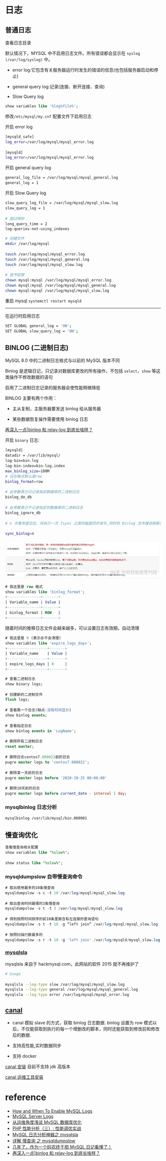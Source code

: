 # 日志

## 普通日志

查看日志目录

默认情况下，MYSQL 中不启用日志文件。所有错误都会显示在 `syslog (/var/log/syslog)` 中。

- error log:它包含有关服务器运行时发生的错误的信息(也包括服务器启动和停止)

- general query log:记录(连接、断开连接、查询)

- Slow Query log

```sql
show variables like '%log%file%';
```

修改`/etc/mysql/my.cnf` 配置文件下启用日志

开启 error log

```sh
[mysqld_safe]
log_error=/var/log/mysql/mysql_error.log

[mysqld]
log_error=/var/log/mysql/mysql_error.log
```

开启 general query log

```sh
general_log_file = /var/log/mysql/mysql_general.log
general_log = 1
```

开启 Slow Query log

```sh
slow_query_log_file = /var/log/mysql/mysql_slow.log
slow_query_log = 1

# 超过两秒
long_query_time = 2
log-queries-not-using_indexes
```

```sh
# 创建文件
mkdir /var/log/mysql

touch /var/log/mysql/mysql_error.log
touch /var/log/mysql/mysql_general.log
touch /var/log/mysql/mysql_slow.log

# 授予权限
chown mysql:mysql /var/log/mysql/mysql_error.log
chown mysql:mysql /var/log/mysql/mysql_general.log
chown mysql:mysql /var/log/mysql/mysql_slow.log
```

重启 mysql
`systemctl restart mysqld`

---

在运行时启用日志

```sh
SET GLOBAL general_log = 'ON';
SET GLOBAL slow_query_log = 'ON';
```

## BINLOG (二进制日志)

MySQL 8.0 中的二进制日志格式与以前的 MySQL 版本不同

Binlog 是逻辑日记，只记录对数据库更改的所有操作，不包括 `select`，`show` 等这类操作不修改数据的语句

启用了二进制日志记录的服务器会使性能稍微降低

BINLOG 主要有两个作用：

- 主从复制，主服务器要发送 binlog 给从服务器

- 某些数据恢复操作需要使用 binlog 日志

[再深入一点|binlog 和 relay-log 到底长啥样？](https://zhuanlan.zhihu.com/p/232806417)

开启 `binary` 日志:

```sh
[mysqld]
datadir = /var/lib/mysql/
log-bin=bin.log
log-bin-index=bin-log.index
max_binlog_size=100M
# 日志格式默认是row
binlog_format=row

# 此参数表示只记录指定数据库的二进制日志
binlog_do_db

# 此参数表示不记录指定的数据库的二进制日志
binlog_ignore_db

# n 次事务提交后，将执行一次 fsync 之类的磁盘同步指令,同时将 Binlog 文件缓存刷新到磁盘。最安全的值为 sync_binlog=1（默认值），但这也是最慢的。

sync_binlog=n
```

![avatar](/Pictures/mysql/binlog.png)

```sql
# 我这里是 row 格式
show variables like 'binlog_format';
+---------------+-------+
| Variable_name | Value |
+---------------+-------+
| binlog_format | ROW   |
+---------------+-------+
```

随着时间的推移日志文件会越来越多，可以设置日志有效期，自动清理

```sql
# 我这里是 0 (表示永不会清理)
show variables like 'expire_logs_days';
+------------------+-------+
| Variable_name    | Value |
+------------------+-------+
| expire_logs_days | 0     |
+------------------+-------+
```

```sql
# 查看二进制日志
show binary logs;

# 创建新的二进制文件
flush logs;

# 查看第一个日志(缺点:没有时间显示)
show binlog events;

# 查看指定日志
show binlog events in 'LogName';

# 删除所有二进制日志
reset master;

# 删除日志centos7.000022前的日志
pugre master logs to 'centos7.000022';

# 删除某一天前的日志
pugre master logs before '2020-10-25 00:00:00'

# 删除10天前的日志
pugre master logs before current_date - interval 1 day;
```

### mysqlbinlog 日志分析

```sh
mysqlbinlog /var/lib/mysql/bin.000001
```

## 慢查询优化

```sql
查看慢查询相关配置
show variables like "%slow%";

show status like "%slow%";
```

### mysqldumpslow 自带慢查询命令

```sql
# 取出使用最多的10条慢查询
mysqldumpslow -s c -t 10 /var/log/mysql/mysql_slow.log

# 取出查询时间最慢的3条慢查询
mysqldumpslow -s t -t 3 /var/log/mysql/mysql_slow.log

# 得到按照时间排序的前10条里面含有左连接的查询语句
mysqldumpslow -s t -t 10 -g “left join” /var/log/mysql/mysql_slow.log

# 按照扫描行数最多的
mysqldumpslow -s r -t 10 -g 'left join' /var/log/mysqld/mysql_slow.log
```

### [mysqlsla](https://github.com/daniel-nichter/hackmysql.com/tree/master/mysqlsla)

mysqlsla 来自于 hackmysql.com，此网站的软件 2015 就不再维护了

```sh
# Usege

mysqlsla --log-type slow /var/log/mysql/mysql_slow.log
mysqlsla --log-type general /var/log/mysql/mysql_general.log
mysqlsla --log-type error /var/log/mysql/mysql_error.log
```

## [canal](https://github.com/alibaba/canal)

- canal 模拟 slave 的方式，获取 binlog 日志数据. binlog 设置为 row 模式以后，不仅能获取到执行的每一个增删改的脚本，同时还能获取到修改前和修改后的数据.

- 支持高性能,实时数据同步

- 支持 docker

[canal 安装](https://github.com/alibaba/canal/wiki/QuickStart) 目前不支持 jdk 高版本

[canal 运维工具安装](https://github.com/alibaba/canal/wiki/Canal-Admin-QuickStart)

# reference

- [How and When To Enable MySQL Logs](https://www.pontikis.net/blog/how-and-when-to-enable-mysql-logs)
- [MySQL Server Logs](https://dev.mysql.com/doc/refman/5.7/en/server-logs.html)
- [从运维角度浅谈 MySQL 数据库优化](https://linux.cn/article-5613-weibo.html)
- [PHP 性能分析（三）: 性能调优实战](https://linux.cn/article-6462-1.html)
- [MySQL 日志分析神器之 mysqlsla](https://developer.aliyun.com/article/59260?spm=a2c6h.14164896.0.0.4b98353bhStc1B)
- [详解 慢查询 之 mysqldumpslow](https://zhuanlan.zhihu.com/p/106405711)
- [几年了，作为一个码农终于把 MySQL 日记看懂了！](https://zhuanlan.zhihu.com/p/267143540)
- [再深入一点|binlog 和 relay-log 到底长啥样？](https://zhuanlan.zhihu.com/p/232806417)
